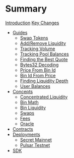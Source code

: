 # Summary

[Introduction](./introduction.md)
[Key Changes](./key-changes.md)

- [Guides](./guides.md)
  - [Swap Tokens](./guides/swap_tokens.md)
  - [Add/Remove Liquidity]()
  - [Tracking Volume]()
  - [Tracking Pool Balances]()
  - [Finding the Best Quote]()
  - [Bytes32 Decoding]()
  - [Price From Bin Id](./guides/price_from_id.md)
  - [Bin Id From Price]()
  - [Finding Liquidity Depth]()
  - [User Balances]()
- [Concepts](./concepts.md)
  - [Concentrated Liquidity](./concepts/concentrated_liquidity.md)
  - [Bin Math]()
  - [Bin Liquidity]()
  - [Swaps]()
  - [Fees]()
  - [Oracle]()
- [Contracts](./contracts.md)
- [Deployments](./deployments.md)
  - [Secret Mainnet]()
  - [Pulsar Testnet](./deployments/pulsar.md)
- [SDK]()
